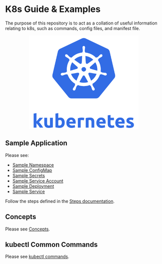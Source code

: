 # K8s Guide & Examples

The purpose of this repository is to act as a collation of useful information 
relating to k8s, such as commands, config files, and manifest file. 

<center><img src="./imgs/k8s_logo.png" width="350" height="300"></center>

## Sample Application

Please see:
* [Sample Namespace](./examples/sample-namespace.yaml)
* [Sample ConfigMap](./examples/sample-config-map.yaml)
* [Sample Secrets](./examples/sample-secrets.yaml)
* [Sample Service Account](./examples/sample-service-account.yaml)
* [Sample Deployment](./examples/sample-deployment.yaml)
* [Sample Service](./examples/sample-service.yaml)

Follow the steps defined in the [Steps documentation](./examples/STEPS.md).

## Concepts

Please see [Concepts](./docs/CONCEPTS.md).

## kubectl Common Commands

Please see [kubectl commands](./docs/COMMANDS.md).

